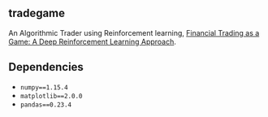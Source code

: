 ## tradegame

An Algorithmic Trader using Reinforcement learning, [Financial Trading
as a Game: A Deep Reinforcement Learning Approach](https://arxiv.org/abs/1807.02787).

## Dependencies

 * `numpy==1.15.4`
 * `matplotlib==2.0.0`
 * `pandas==0.23.4`

